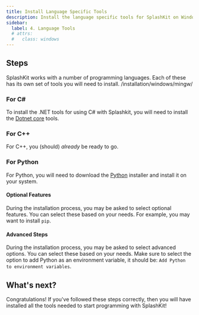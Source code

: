 ```yaml
---
title: Install Language Specific Tools
description: Install the language specific tools for SplashKit on Windows (MSYS2).
sidebar:
  label: 4. Language Tools
  # attrs:
  #   class: windows
---
```


## Steps

SplashKit works with a number of programming languages. Each of these has its own set of tools you will need to install.
/installation/windows/mingw/

### For C#

To install the .NET tools for using C# with Splashkit, you will need to install the [Dotnet core](/installation/windows-msys2/languages/dotnet/) tools.

### For C++

For C++, you (should) _already_ be ready to go.

### For Python

For Python, you will need to download the [Python](https://www.python.org/downloads/windows/) installer and install it on your system.

#### Optional Features

During the installation process, you may be asked to select optional features. You can select these based on your needs. For example, you may want to install `pip`.

#### Advanced Steps

During the installation process, you may be asked to select advanced options. You can select these based on your needs. Make sure to select the option to add Python as an environment variable, it should be: `Add Python to environment variables`.

## What's next?

Congratulations! If you've followed these steps correctly, then you will have installed all the tools needed to start programming with SplashKit!
